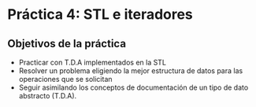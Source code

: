 # Práctica 4: STL e iteradores

## Objetivos de la práctica

* Practicar con T.D.A implementados en la STL
* Resolver un problema eligiendo la mejor estructura de datos para las operaciones que se solicitan
* Seguir asimilando los conceptos de documentación de un tipo de dato abstracto (T.D.A).
